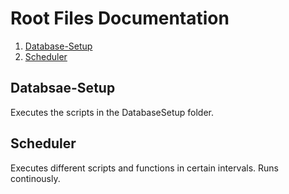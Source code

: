 # Root Files Documentation

1. [Database-Setup](#database-setup)
2. [Scheduler](#scheduler)

## Databsae-Setup
Executes the scripts in the DatabaseSetup folder.

## Scheduler
Executes different scripts and functions in certain intervals. Runs continously.


